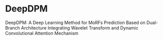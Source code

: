 # DeepDPM
DeepDPM: A Deep Learning Method for MoRFs Prediction Based on Dual-Branch Architecture Integrating Wavelet Transform and Dynamic Convolutional Attention Mechanism
